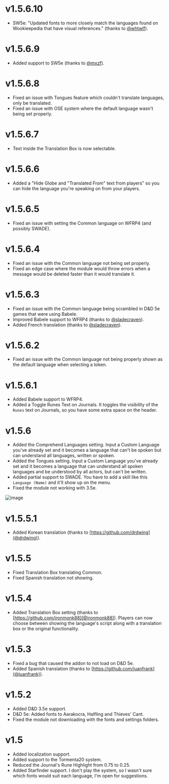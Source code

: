 # v1.5.6.10
- SW5e: "Updated fonts to more closely match the languages found on Wookieepedia that have visual references." (thanks to [@whtwlf](https://github.com/whtwlf)).

# v1.5.6.9
- Added support to SW5e (thanks to [@mxzf](https://github.com/mxzf)).

# v1.5.6.8
- Fixed an issue with Tongues feature which couldn't translate languages, only be translated.
- Fixed an issue with OSE system where the default language wasn't being set properly.

# v1.5.6.7
- Text inside the Translation Box is now selectable.

# v1.5.6.6
- Added a "Hide Globe and "Translated From" text from players" so you can hide the language you're speaking on from your players.

# v1.5.6.5
- Fixed an issue with setting the Common language on WFRP4 (and possibly SWADE).

# v1.5.6.4
- Fixed an issue with the Common language not being set properly.
- Fixed an edge case where the module would throw errors when a message would be deleted faster than it would translate it.

# v1.5.6.3
- Fixed an issue with the Common language being scrambled in D&D 5e games that were using Babele.
- Improved Babele support to WFRP4 (thanks to [@sladecraven](https://github.com/sladecraven)).
- Added French translation (thanks to [@sladecraven](https://github.com/sladecraven)).

# v1.5.6.2
- Fixed an issue with the Common language not being properly shown as the default language when selecting a token.

# v1.5.6.1
- Added Babele support to WFRP4.
- Added a Toggle Runes Text on Journals. It toggles the visibility of the `Runes` text on Journals, so you have some extra space on the header.

# v1.5.6
- Added the Comprehend Languages setting. Input a Custom Language you've already set and it becomes a language that can't be spoken but can understand all languages, written or spoken.
- Added the Tongues setting. Input a Custom Language you've already set and it becomes a language that can understand all spoken languages and be understood by all actors, but can't be written.
- Added partial support to SWADE. You have to add a skill like this `Language (Name)` and it'll show up on the menu.
- Fixed the module not working with 3.5e.

![image](https://user-images.githubusercontent.com/5288872/109089668-61cd3880-76f0-11eb-88ee-57f3e2c00658.png)

# v1.5.5.1
- Added Korean translation (thanks to [https://github.com/drdwing](@drdwing)).

# v1.5.5
- Fixed Translation Box translating Common.
- Fixed Spanish translation not showing.

# v1.5.4
- Added Translation Box setting (thanks to [https://github.com/ironmonk88](@ironmonk88)). Players can now choose between showing the language's script along with a translation box or the original functionality.

# v1.5.3
- Fixed a bug that caused the addon to not load on D&D 5e.
- Added Spanish translation (thanks to [https://github.com/juanfrank](@juanfrank)).

# v1.5.2
- Added D&D 3.5e support.
- D&D 5e: Added fonts to Aarakocra, Halfling and Thieves' Cant.
- Fixed the module not downloading with the fonts and settings folders.

# v1.5
- Added localization support.
- Added support to the Tormenta20 system.
- Reduced the Journal's Rune Highlight from 0.75 to 0.25.
- Added Starfinder support. I don't play the system, so I wasn't sure which fonts would suit each language, I'm open for suggestions.